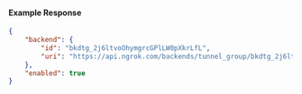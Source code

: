 <!-- Code generated for API Clients. DO NOT EDIT. -->

#### Example Response

```json
{
	"backend": {
		"id": "bkdtg_2j6ltvoOhymgrcGPlLW0pXkrLfL",
		"uri": "https://api.ngrok.com/backends/tunnel_group/bkdtg_2j6ltvoOhymgrcGPlLW0pXkrLfL"
	},
	"enabled": true
}
```
